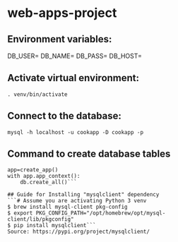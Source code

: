 # web-apps-project

## Environment variables:
DB_USER=<user>
DB_NAME=<dbname>
DB_PASS=<pw>
DB_HOST=<host>

## Activate virtual environment:
```. venv/bin/activate```

## Connect to the database:
```mysql -h localhost -u cookapp -D cookapp -p```

## Command to create database tables
```from __name__ import db, create_app
app=create_app()
with app.app_context():
    db.create_all()```

## Guide for Installing "mysqlclient" dependency
```# Assume you are activating Python 3 venv
$ brew install mysql-client pkg-config
$ export PKG_CONFIG_PATH="/opt/homebrew/opt/mysql-client/lib/pkgconfig"
$ pip install mysqlclient```
Source: https://pypi.org/project/mysqlclient/